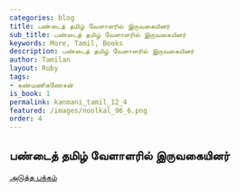 ```yaml
---
categories: blog
title: பண்டைத் தமிழ் வேளாளரில் இருவகையினர்
sub_title: பண்டைத் தமிழ் வேளாளரில் இருவகையினர்
keywords: More, Tamil, Books
description: பண்டைத் தமிழ் வேளாளரில் இருவகையினர்
author: Tamilan
layout: Ruby
tags:
- கண்மணிகணேசன்
is_book: 1
permalink: kanmani_tamil_12_4
featured: /images/noolkal_96_6.png
order: 4
---
```



## பண்டைத் தமிழ் வேளாளரில் இருவகையினர்

[அடுத்த பக்கம்](kanmani_tamil_12_5)